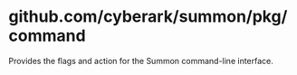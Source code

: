 # github.com/cyberark/summon/pkg/command

Provides the flags and action for the Summon command-line interface.

